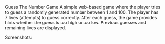 Guess The Number Game
A simple web-based game where the player tries to guess a randomly generated number between 1 and 100. The player has 7 lives (attempts) to guess correctly. After each guess, the game provides hints whether the guess is too high or too low. Previous guesses and remaining lives are displayed.

Screenshots: 
